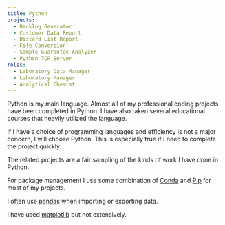 ```yaml
---
title: Python
projects:
  - Backlog Generator
  - Customer Data Report
  - Discard List Report
  - File Conversion
  - Sample Guarantee Analyzer
  - Python TCP Server
roles:
  - Laboratory Data Manager
  - Laboratory Manager
  - Analytical Chemist
---
```


Python is my main language. Almost all of my professional 
coding projects have been completed in Python. I have also taken 
several educational courses that heavily utilized the language.

If I have a choice of programming languages and efficiency is not a 
major concern, I will choose Python. This is especially true if I 
need to complete the project quickly.

The related projects are a fair sampling of the kinds of work I have done 
in Python.

For package management I use some combination of [Conda](https://docs.conda.io/en/latest/) and 
[Pip](https://pip.pypa.io/en/stable/) for most 
of my projects. 

I often use [pandas](https://pandas.pydata.org/) when importing or exporting data.

I have used [matplotlib](https://matplotlib.org/) but not extensively.